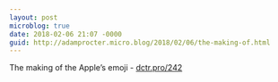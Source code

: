 ```yaml
---
layout: post
microblog: true
date: 2018-02-06 21:07 -0000
guid: http://adamprocter.micro.blog/2018/02/06/the-making-of.html
---
```

The making of the Apple’s emoji - [dctr.pro/242](http://dctr.pro/242) 
